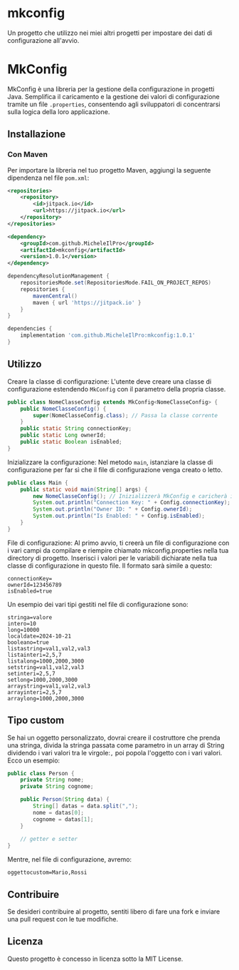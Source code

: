 # mkconfig
Un progetto che utilizzo nei miei altri progetti per impostare dei dati di configurazione all'avvio.

# MkConfig

MkConfig è una libreria per la gestione della configurazione in progetti Java. Semplifica il caricamento e la gestione dei valori di configurazione tramite un file `.properties`, consentendo agli sviluppatori di concentrarsi sulla logica della loro applicazione.

## Installazione

### Con Maven

Per importare la libreria nel tuo progetto Maven, aggiungi la seguente dipendenza nel file `pom.xml`:

```xml
<repositories>
    <repository>
        <id>jitpack.io</id>
        <url>https://jitpack.io</url>
    </repository>
</repositories>

<dependency>
    <groupId>com.github.MicheleIlPro</groupId>
    <artifactId>mkconfig</artifactId>
    <version>1.0.1</version>
</dependency>
```

```groovy
dependencyResolutionManagement {
    repositoriesMode.set(RepositoriesMode.FAIL_ON_PROJECT_REPOS)
    repositories {
        mavenCentral()
        maven { url 'https://jitpack.io' }
    }
}

dependencies {
    implementation 'com.github.MicheleIlPro:mkconfig:1.0.1'
}
```

## Utilizzo

Creare la classe di configurazione: L'utente deve creare una classe di configurazione estendendo `MkConfig` con il parametro della propria classe.

```java
public class NomeClasseConfig extends MkConfig<NomeClasseConfig> {
    public NomeClasseConfig() {
        super(NomeClasseConfig.class); // Passa la classe corrente
    }
    public static String connectionKey;
    public static Long ownerId;
    public static Boolean isEnabled;
}
```

Inizializzare la configurazione: Nel metodo `main`, istanziare la classe di configurazione per far sì che il file di configurazione venga creato o letto.



```java
public class Main {
    public static void main(String[] args) {
        new NomeClasseConfig(); // Inizializzerà MkConfig e caricherà i valori
        System.out.println("Connection Key: " + Config.connectionKey);
        System.out.println("Owner ID: " + Config.ownerId);
        System.out.println("Is Enabled: " + Config.isEnabled);
    }
}
```

File di configurazione: Al primo avvio, ti creerà un file di configurazione con i vari campi da compilare e riempire chiamato mkconfig.properties nella tua directory di progetto. Inserisci i valori per le variabili dichiarate nella tua classe di configurazione in questo file. Il formato sarà simile a questo:
```mmakefile
connectionKey=
ownerId=123456789
isEnabled=true
```

Un esempio dei vari tipi gestiti nel file di configurazione sono:
```mmakefile
stringa=valore
intero=10
long=10000
localdate=2024-10-21
booleano=true
listastring=val1,val2,val3
listainteri=2,5,7
listalong=1000,2000,3000
setstring=val1,val2,val3
setinteri=2,5,7
setlong=1000,2000,3000
arraystring=val1,val2,val3
arrayinteri=2,5,7
arraylong=1000,2000,3000
```

## Tipo custom

Se hai un oggetto personalizzato, dovrai creare il costruttore che prenda una stringa, divida la stringa passata come parametro in un array di String dividendo i vari valori tra le virgole:`,` poi popola l'oggetto con i vari valori.
Ecco un esempio:
```java
public class Person {
    private String nome;
    private String cognome;

    public Person(String data) {
        String[] datas = data.split(",");
        nome = datas[0];
        cognome = datas[1];
    }
    
    // getter e setter
}
```
Mentre, nel file di configurazione, avremo:
```mmakefile
oggettocustom=Mario,Rossi
```

## Contribuire

Se desideri contribuire al progetto, sentiti libero di fare una fork e inviare una pull request con le tue modifiche.


## Licenza

Questo progetto è concesso in licenza sotto la MIT License.